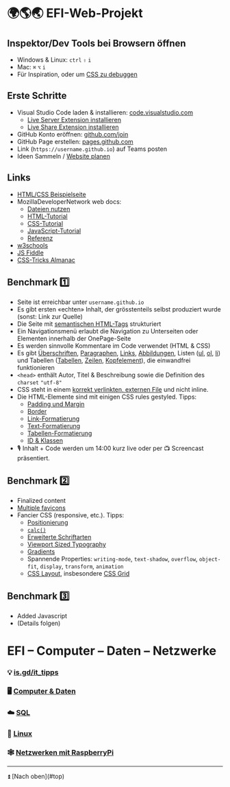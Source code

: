 # 🌍🌎🌏 EFI-Web-Projekt

## Inspektor/Dev Tools bei Browsern öffnen
* Windows & Linux: `ctrl` `⇧` `i`
* Mac: `⌘` `⌥` `i`
* Für Inspiration, oder um [CSS zu debuggen](https://developer.mozilla.org/de/docs/Learn/CSS/Building_blocks/Debugging_CSS)

## Erste Schritte

* Visual Studio Code laden & installieren: [code.visualstudio.com](https://code.visualstudio.com)
	* [Live Server Extension installieren](https://marketplace.visualstudio.com/items?itemName=ritwickdey.LiveServer)
	* [Live Share Extension installieren](https://marketplace.visualstudio.com/items?itemName=MS-vsliveshare.vsliveshare)
* GitHub Konto eröffnen: [github.com/join](https://github.com/join)
* GitHub Page erstellen: [pages.github.com](https://pages.github.com)
* Link (`https://username.github.io`) auf Teams posten
* Ideen Sammeln / [Website planen](https://developer.mozilla.org/de/docs/Learn/Getting_started_with_the_web/What_will_your_website_look_like)

## Links

* [HTML/CSS Beispielseite](https://gymnasium-immensee.github.io/IT/eg/)
* MozillaDeveloperNetwork web docs:
	* [Dateien nutzen](https://developer.mozilla.org/de/docs/Learn/Getting_started_with_the_web/dateien_nutzen)
	* [HTML-Tutorial](https://developer.mozilla.org/de/docs/Learn/HTML)
	* [CSS-Tutorial](https://developer.mozilla.org/de/docs/Learn/CSS)
	* [JavaScript-Tutorial](https://developer.mozilla.org/de/docs/Learn/JavaScript)
	* [Referenz](https://developer.mozilla.org/de/docs/Web/Reference)
* [w3schools](https://www.w3schools.com)
* [JS Fiddle](https://jsfiddle.net)
* [CSS-Tricks Almanac](https://css-tricks.com/almanac/)

## Benchmark 1️⃣

* Seite ist erreichbar unter `username.github.io`
* Es gibt ersten «echten» Inhalt, der grösstenteils selbst produziert wurde (sonst: Link zur Quelle)
* Die Seite mit [semantischen HTML-Tags](https://developer.mozilla.org/en-US/docs/Web/Guide/HTML/Using_HTML_sections_and_outlines#Problems_solved_by_HTML5) strukturiert
* Ein Navigationsmenü erlaubt die Navigation zu Unterseiten oder Elementen innerhalb der OnePage-Seite
* Es werden sinnvolle Kommentare im Code verwendet (HTML & CSS) 
* Es gibt [Überschriften](https://wiki.selfhtml.org/wiki/HTML/Textstrukturierung/Überschrift), [Paragraphen](https://www.w3schools.com/html/html_paragraphs.asp), [Links](https://www.w3schools.com/tags/tag_a.asp), [Abbildungen](https://developer.mozilla.org/en-US/docs/Learn/HTML/Multimedia_and_embedding/Images_in_HTML), Listen ([ul](https://developer.mozilla.org/en-US/docs/Web/HTML/Element/ul), [ol](https://html.com/lists/), [li](https://www.w3schools.com/tags/tag_li.asp)) und Tabellen ([Tabellen](https://www.w3schools.com/html/html_tables.asp), [Zeilen](https://wiki.selfhtml.org/wiki/HTML/Tabellen/Aufbau_einer_Tabelle), [Kopfelement](https://www.w3schools.com/tags/tag_th.asp)), die einwandfrei funktionieren
* `<head>` enthält Autor, Titel & Beschreibung sowie die Definition des `charset` `"utf-8"`
* CSS steht in einem [korrekt verlinkten, externen File](https://www.w3schools.com/css/css_howto.asp) und nicht inline.
* Die HTML-Elemente sind mit einigen CSS rules gestyled. Tipps:
	* [Padding und Margin](https://www.w3schools.com/css/css_boxmodel.asp)
	* [Border](https://developer.mozilla.org/en-US/docs/Web/CSS/border)
	* [Link-Formatierung](https://www.w3schools.com/css/css_link.asp)
	* [Text-Formatierung](https://www.w3schools.com/css/css_text.asp)
	* [Tabellen-Formatierung](https://www.w3schools.com/css/css_table.asp)
	* [ID & Klassen](https://css-tricks.com/the-difference-between-id-and-class/)
* 🎙 Inhalt + Code werden um 14:00 kurz live oder per 📺 Screencast präsentiert.

## Benchmark 2️⃣

* Finalized content
* [Multiple favicons](https://developer.mozilla.org/en-US/docs/Learn/HTML/Introduction_to_HTML/The_head_metadata_in_HTML)
* Fancier CSS (responsive, etc.). Tipps:
	* [Positionierung](https://medium.freecodecamp.org/how-to-use-the-position-property-in-css-to-align-elements-d8f49c403a26)
	* [`calc()`](https://developer.mozilla.org/en-US/docs/Web/CSS/calc)
	* [Erweiterte Schriftarten](https://developer.mozilla.org/de/docs/Learn/CSS/Styling_text/Web_fonts)
	* [Viewport Sized Typography](https://css-tricks.com/viewport-sized-typography/)
	* [Gradients](https://cssgradient.io)
	* Spannende Properties: `writing-mode`, `text-shadow`, `overflow`, `object-fit`, `display`, `transform`, `animation`
	* [CSS Layout](https://developer.mozilla.org/en-US/docs/Learn/CSS/CSS_layout), insbesondere [CSS Grid](https://developer.mozilla.org/en-US/docs/Learn/CSS/CSS_layout/Grids)

## Benchmark 3️⃣

* Added Javascript
* (Details folgen)


# EFI – Computer – Daten – Netzwerke

### 💡 [is.gd/it_tipps](http://is.gd/it_tipps)

### 🖥 [Computer & Daten](computer)

### ☁️ [SQL](sql)

### 🐧 [Linux](linux)

### 🕸 [Netzwerken mit RaspberryPi](netzwerkenmitraspberrypi)

<hr>
⏫ [Nach oben](#top)